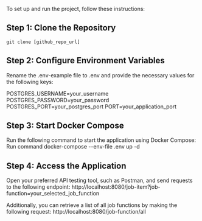 To set up and run the project, follow these instructions:

## Step 1: Clone the Repository

    git clone [github_repo_url]

## Step 2: Configure Environment Variables
   Rename the .env-example file to .env and provide the necessary values for the following keys:

   POSTGRES_USERNAME=your_username
   POSTGRES_PASSWORD=your_password
   POSTGRES_PORT=your_postgres_port
   PORT=your_application_port

## Step 3: Start Docker Compose
   Run the following command to start the application using Docker Compose:
   Run command docker-compose --env-file .env up -d

## Step 4: Access the Application
   Open your preferred API testing tool, such as Postman, and send requests to the following endpoint:
   http://localhost:8080/job-item?job-function=your_selected_job_function

   Additionally, you can retrieve a list of all job functions by making the following request:
   http://localhost:8080/job-function/all